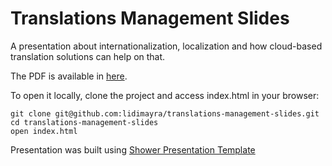 # Translations Management Slides

A presentation about internationalization, localization and how cloud-based
translation solutions can help on that.

The PDF is available in [here](https://github.com/lidimayra/translations-management-slides/blob/master/index.pdf).

To open it locally, clone the project and access index.html in your browser:
```
git clone git@github.com:lidimayra/translations-management-slides.git
cd translations-management-slides
open index.html
```

Presentation was built using [Shower Presentation Template](https://github.com/shower/shower)
